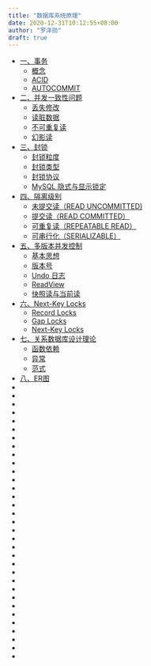 ```yaml
---
title: "数据库系统原理"
date: 2020-12-31T10:12:55+08:00
author: "罗泽勋"
draft: true
---
```


* [一、事务](#1)
    * [概念](#1.1)
    * [ACID](#1.2)
    * [AUTOCOMMIT](#1.3)
* [二、并发一致性问题](#2)
    * [丢失修改](#2.1)
    * [读脏数据](#2.2)
    * [不可重复读](#2.3)
    * [幻影读](#2.4)
* [三、封锁](#3)
    * [封锁粒度](#3.1)
    * [封锁类型](#3.2)
    * [封锁协议](#3.3)
    * [MySQL 隐式与显示锁定](#3.4)
* [四、隔离级别](#4)
    * [未提交读（READ UNCOMMITTED)](#4.1)
    * [提交读（READ COMMITTED）](#4.2)
    * [可重复读（REPEATABLE READ）](#4.3)
    * [可串行化（SERIALIZABLE）](#4.4)
* [五、多版本并发控制](#5)
    * [基本思想](#5.1)
    * [版本号](#5.2)
    * [Undo 日志](#5.3)
    * [ReadView](#5.4)
    * [快照读与当前读](#5.5)
* [六、Next-Key Locks](#6)
    * [Record Locks](#6.1)
    * [Gap Locks](#6.2)
    * [Next-Key Locks](#6.3)
* [七、关系数据库设计理论](#7)
    * [函数依赖](#7.1)
    * [异常](#7.2)
    * [范式](#7.3)
* [八、ER图](#8)
* [](#)
* [](#)
* [](#)
* [](#)
* [](#)
* [](#)
* [](#)
* [](#)
* [](#)
* [](#)
* [](#)
* [](#)
* [](#)
* [](#)
* [](#)
* [](#)
* [](#)
* [](#)
* [](#)
* [](#)
* [](#)
* [](#)
* [](#)
* [](#)
* [](#)
* [](#)
* [](#)
* [](#)
* [](#)
* [](#)
* [](#)
* [](#)
* [](#)


